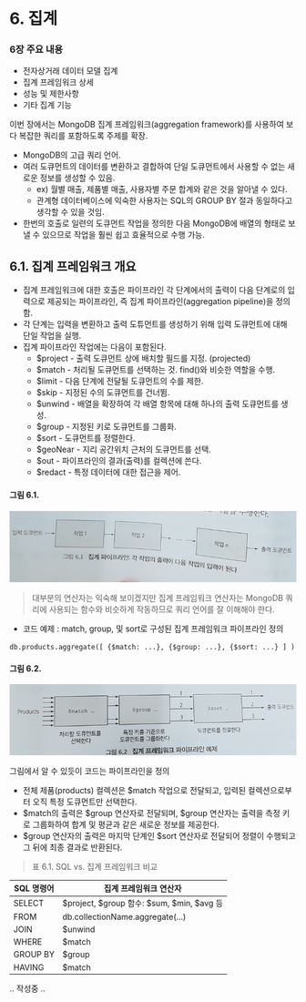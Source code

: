 # 6. 집계
### 6장 주요 내용
 - 전자상거래 데이터 모델 집계
 - 집계 프레임워크 상세
 - 성능 및 제한사항
 - 기타 집계 기능

이번 장에서는 MongoDB 집계 프레임워크(aggregation framework)를 사용하여 보다 복잡한 쿼리를 포함하도록 주제를 확장.
 - MongoDB의 고급 쿼리 언어.
 - 여러 도큐먼트의 데이터를 변환하고 결합하여 단일 도큐먼트에서 사용할 수 없는 새로운 정보를 생성할 수 있음.
	- ex) 월별 매출, 제품별 매출, 사용자별 주문 합계와 같은 것을 알아낼 수 있다.
	- 관계형 데이터베이스에 익숙한 사용자는 SQL의 GROUP BY 절과 동일하다고 생각할 수 있을 것임. 
 - 한번의 호출로 일련의 도큐먼트 작업을 정의한 다음 MongoDB에 배열의 형태로 보낼 수 있으므로 작업을 훨씬 쉽고 효율적으로 수행 가능.
 
## 6.1. 집계 프레임워크 개요
 - 집계 프레임워크에 대한 호출은 파이프라인 각 단계에서의 출력이 다음 단계로의 입력으로 제공되는 파이프라인, 즉 집계 파이프라인(aggregation pipeline)을 정의함.
 - 각 단계는 입력을 변환하고 출력 도튜먼트를 생성하기 위해 입력 도큐먼트에 대해 단일 작업을 실행.
 - 집계 파이프라인 작업에는 다음이 포함된다.
	- $project - 출력 도큐먼트 상에 배치할 필드를 지정. (projected)
	- $match - 처리될 도큐먼트를 선택하는 것. find()와 비슷한 역할을 수행.
	- $limit - 다음 단계에 전달될 도큐먼트의 수를 제한.
	- $skip - 지정된 수의 도큐먼트를 건너뜀.
	- $unwind - 배열을 확장하여 각 배열 항목에 대해 하나의 출력 도큐먼트를 생성.
	- $group - 지정된 키로 도큐먼트를 그룹화.
	- $sort - 도큐먼트를 정렬한다.
	- $geoNear - 지리 공간위치 근처의 도큐먼트를 선택.
	- $out - 파이프라인의 결과(출력)를 컬렉션에 쓴다.
	- $redact - 특정 데이터에 대한 접근을 제어.

#### 그림 6.1. 
<img src="/mongodb_img/mongodbinaction-image-6.1.png" />

> 대부분의 연산자는 익숙해 보이겠지만 집계 프레임워크 연산자는 MongoDB 쿼리에 사용되는 함수와 비슷하게 작동하므로 쿼리 언어를 잘 이해해야 한다.

- 코드 예제 : match, group, 및 sort로 구성된 집계 프레임워크 파이프라인 정의

~~~
db.products.aggregate([ {$match: ...}, {$group: ...}, {$sort: ...} ] )
~~~

#### 그림 6.2. 
<img src="/mongodb_img/mongodbinaction-image-6.2.png" />

그림에서 알 수 있듯이 코드는 파이프라인을 정의
 - 전체 제품(products) 컬렉션은 $match 작업으로 전달되고, 입력된 컬렉션으로부터 오직 특정 도큐먼트만 선택한다.
 - $match의 출력은 $group 연산자로 전달되며, $group 연산자는 출력을 측정 키로 그룹화하여 합계 및 평균과 같은 새로운 정보를 제공한다.
 - $group 연산자의 출력은 마지막 단계인 $sort 연산자로 전달되어 정렬이 수행되고 그 뒤에 최종 결과로 반환된다.
 
> 표 6.1. SQL vs. 집계 프레임워크 비교

 |SQL 명령어|집계 프레임워크 연산자|
 |------|---|
 |SELECT| $project, $group 함수: $sum, $min, $avg 등|
 |FROM | db.collectionName.aggregate(...)|
 |JOIN | $unwind|
 |WHERE|$match|
 |GROUP BY|$group|
 |HAVING| $match|
 
 
 .. 작성중 ..
